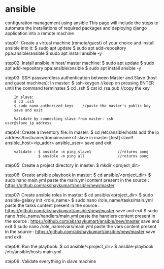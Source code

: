 # ansible
configuration management using ansible
This page will include the steps to automate the installations of required packages and deploying django application into a remote machine

step01: Create a virtual machine (remote/guest) of your choice and install ansible into it:
        $ sudo apt update
        $ sudo apt add-repository ppa:ansible/ansible
        $ sudo apt install ansible -y
        
step02: Install ansible in host/ master machine:
        $ sudo apt update
        $ sudo apt add-repository ppa:ansible/ansible
        $ sudo apt install ansible -y
   
step03: SSH passwordless authentication between Master and Slave (host and guest machines):
        In master:
        $ ssh-keygen       //keep on pressing ENTER until the command terminates
        $ cd .ssh
        $ cat id_rsa.pub  //copy the key
        
        In slave:
        $ cd .ssh
        $ sudo nano authorized_keys    //paste the master's public key
        save and exit
        
        Validate by connecting slave from master: ssh user@slave_ip_address

step04: Create a Inventory file:
        In master:
        $ cd /etc/ansible/hosts
        add the ip address/hostname/domainname of slave in master
        [test]
        slave1 ansible_host=<ip_addr> ansible_user=<slave USER>
        save and exit
        
        validate : $ ansible -m ping slave1            //returns pong
                   $ ansible -m ping all               //returns pong
                   
step05: Create a project directory in master:
        $ mkdir <project_dir>

step06: Create ansible playbook in master:
        $ cd ansible/<project_dir>
        $ sudo nano main.yml
         paste the main.yml content present in the source : https://github.com/akshaykumart/ansible/new/master

step07: Create ansible roles in master:
        $ cd ansible/<project_dir>
        $ sudo ansible-galaxy init <role_name> 
        $ sudo nano /role_name/tasks/main.yml
          paste the tasks content present in the source : https://github.com/akshaykumart/ansible/new/master
          save and exit
        $ sudo nano /role_name/handlers/main.yml
          paste the handlers content present in the source : https://github.com/akshaykumart/ansible/new/master
          save and exit
        $ sudo nano /role_name/vars/main.yml
          paste the vars content present in the source : https://github.com/akshaykumart/ansible/new/master
          save and exit

step08: Run the playbook:
        $ cd ansible/<project_dir>
        $ ansible-playbook /etc/ansible/hosts main.yml
       
step09: Validate everything in slave machine


        
      
        

        
        

